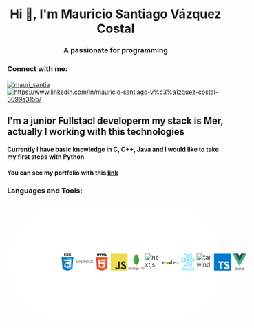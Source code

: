 <h1 align="center">Hi 👋, I'm Mauricio Santiago Vázquez Costal</h1>
<h3 align="center">A passionate for programming</h3>

<h3 align="left">Connect with me:</h3>
<p align="left">
<a href="https://twitter.com/mauri_santia" target="blank"><img align="center" src="https://raw.githubusercontent.com/rahuldkjain/github-profile-readme-generator/master/src/images/icons/Social/twitter.svg" alt="mauri_santia" height="30" width="40" /></a>
<a href="https://www.linkedin.com/in/mauricio-santiago-vazquez-costal/" target="blank"><img align="center" src="https://raw.githubusercontent.com/rahuldkjain/github-profile-readme-generator/master/src/images/icons/Social/linked-in-alt.svg" alt="https://www.linkedin.com/in/mauricio-santiago-v%c3%a1zquez-costal-3099a315b/" height="30" width="40" /></a>
</p>

<h2>I'm a junior Fullstacl developerm my stack is Mer, actually I working with this technologies</h2>
<h4>Currently I have basic knowledge in C, C++, Java and I would like to take my first steps with Python</h4>
<h4>You can see my portfolio with this <a href="https://portafolio-mauriciosantiago.vercel.app/">link</a></h4>
<h3 align="left">Languages and Tools:</h3>
<div style="background-color:white;padding:3vh;display:flex;flex-direction: row;border-radius:4vh">
    <img src="https://raw.githubusercontent.com/devicons/devicon/master/icons/css3/css3-original-wordmark.svg" alt="css3" width="40" height="40"/>
    <img src="https://raw.githubusercontent.com/devicons/devicon/master/icons/express/express-original-wordmark.svg" alt="express" width="40" height="40"/>
    <img src="https://raw.githubusercontent.com/devicons/devicon/master/icons/html5/html5-original-wordmark.svg" alt="html5" width="40" height="40"/>
     <img src="https://raw.githubusercontent.com/devicons/devicon/master/icons/javascript/javascript-original.svg" alt="javascript" width="40" height="40"/>    
    <img src="https://raw.githubusercontent.com/devicons/devicon/master/icons/mongodb/mongodb-original-wordmark.svg" alt="mongodb" width="40" height="40"/>
     <img src="https://cdn.worldvectorlogo.com/logos/nextjs-2.svg" alt="nextjs" width="40" height="40"/>
     <img src="https://raw.githubusercontent.com/devicons/devicon/master/icons/nodejs/nodejs-original-wordmark.svg" alt="nodejs" width="40" height="40"/>
     <img src="https://raw.githubusercontent.com/devicons/devicon/master/icons/react/react-original-wordmark.svg" alt="react" width="40" height="40"/>   
    <img src="https://www.vectorlogo.zone/logos/tailwindcss/tailwindcss-icon.svg" alt="tailwind" width="40" height="40"/> 
     <img src="https://raw.githubusercontent.com/devicons/devicon/master/icons/typescript/typescript-original.svg" alt="typescript" width="40" height="40"/>
     <img src="https://raw.githubusercontent.com/devicons/devicon/master/icons/vuejs/vuejs-original-wordmark.svg" alt="vuejs" width="40" height="40"/>
</div>
